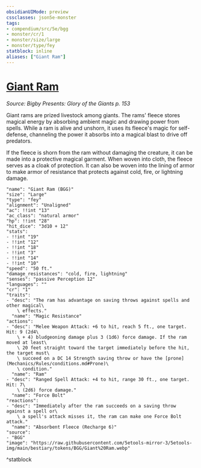 ```yaml
---
obsidianUIMode: preview
cssclasses: json5e-monster
tags:
- compendium/src/5e/bgg
- monster/cr/1
- monster/size/large
- monster/type/fey
statblock: inline
aliases: ["Giant Ram"]
---
```

# [Giant Ram](Mechanics\bestiary\fey/giant-ram-bgg.md)
*Source: Bigby Presents: Glory of the Giants p. 153*  

Giant rams are prized livestock among giants. The rams' fleece stores magical energy by absorbing ambient magic and drawing power from spells. While a ram is alive and unshorn, it uses its fleece's magic for self-defense, channeling the power it absorbs into a magical blast to drive off predators.

If the fleece is shorn from the ram without damaging the creature, it can be made into a protective magical garment. When woven into cloth, the fleece serves as a cloak of protection. It can also be woven into the lining of armor to make armor of resistance that protects against cold, fire, or lightning damage.

```statblock
"name": "Giant Ram (BGG)"
"size": "Large"
"type": "fey"
"alignment": "Unaligned"
"ac": !!int "13"
"ac_class": "natural armor"
"hp": !!int "28"
"hit_dice": "3d10 + 12"
"stats":
- !!int "19"
- !!int "12"
- !!int "18"
- !!int "3"
- !!int "14"
- !!int "10"
"speed": "50 ft."
"damage_resistances": "cold, fire, lightning"
"senses": "passive Perception 12"
"languages": ""
"cr": "1"
"traits":
- "desc": "The ram has advantage on saving throws against spells and other magical\
    \ effects."
  "name": "Magic Resistance"
"actions":
- "desc": "Melee Weapon Attack: +6 to hit, reach 5 ft., one target. Hit: 9 (2d4\
    \ + 4) bludgeoning damage plus 3 (1d6) force damage. If the ram moved at least\
    \ 20 feet straight toward the target immediately before the hit, the target must\
    \ succeed on a DC 14 Strength saving throw or have the [prone](Mechanics/Rules/conditions.md#Prone)\
    \ condition."
  "name": "Ram"
- "desc": "Ranged Spell Attack: +4 to hit, range 30 ft., one target. Hit: 7\
    \ (2d6) force damage."
  "name": "Force Bolt"
"reactions":
- "desc": "Immediately after the ram succeeds on a saving throw against a spell or\
    \ a spell's attack misses it, the ram can make one Force Bolt attack."
  "name": "Absorbent Fleece (Recharge 6)"
"source":
- "BGG"
"image": "https://raw.githubusercontent.com/5etools-mirror-3/5etools-img/main/bestiary/tokens/BGG/Giant%20Ram.webp"
```
^statblock